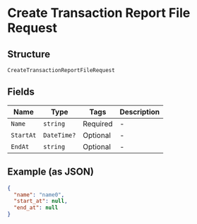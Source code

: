 
# Create Transaction Report File Request

## Structure

`CreateTransactionReportFileRequest`

## Fields

| Name | Type | Tags | Description |
|  --- | --- | --- | --- |
| `Name` | `string` | Required | - |
| `StartAt` | `DateTime?` | Optional | - |
| `EndAt` | `string` | Optional | - |

## Example (as JSON)

```json
{
  "name": "name0",
  "start_at": null,
  "end_at": null
}
```

